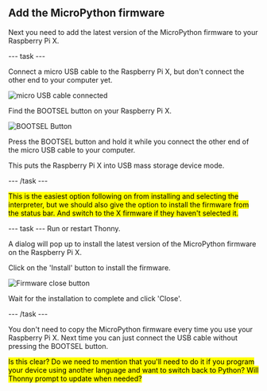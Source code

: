 ## Add the MicroPython firmware
Next you need to add the latest version of the MicroPython firmware to your Raspberry Pi X. 

--- task ---

Connect a micro USB cable to the Raspberry Pi X, but don't connect the other end to your computer yet. 

![micro USB cable connected](images/micro-usb-cable.png)

Find the BOOTSEL button on your Raspberry Pi X. 

![BOOTSEL Button](images/bootsel-button.png)

Press the BOOTSEL button and hold it while you connect the other end of the micro USB cable to your computer. 

This puts the Raspberry Pi X into USB mass storage device mode. 

--- /task ---

<mark>This is the easiest option following on from installing and selecting the interpreter, but we should also give the option to install the firmware from the status bar. And switch to the X firmware if they haven't selected it. </mark>

--- task ---
Run or restart Thonny. 

A dialog will pop up to install the latest version of the MicroPython firmware on the Raspberry Pi X. 

Click on the 'Install' button to install the firmware. 

![Firmware close button](images/install-firmware-close.png)

Wait for the installation to complete and click 'Close'.

--- /task ---

You don't need to copy the MicroPython firmware every time you use your Raspberry Pi X. Next time you can just connect the USB cable without pressing the BOOTSEL button. 

<mark>Is this clear? Do we need to mention that you'll need to do it if you program your device using another language and want to switch back to Python? Will Thonny prompt to update when needed?</mark>
